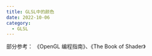 ```yaml
---
title: GLSL中的颜色
date: 2022-10-06
category:
  - GLSL
---
```


 部分参考： 《OpenGL 编程指南》、《The Book of Shader》